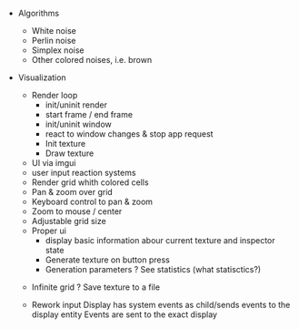 * Algorithms
  - White noise
  - Perlin noise
  - Simplex noise
  - Other colored noises, i.e. brown

* Visualization
  + Render loop
    + init/uninit render
    + start frame / end frame
    + init/uninit window
    + react to window changes & stop app request
    + Init texture
    + Draw texture
  + UI via imgui
  + user input reaction systems
  + Render grid whith colored cells
  + Pan & zoom over grid
  + Keyboard control to pan & zoom
  - Zoom to mouse / center
  * Adjustable grid size
  * Proper ui
    + display basic information abour current texture and inspector state
    * Generate texture on button press
    - Generation parameters
    ? See statistics (what statisctics?)
  - Infinite grid
  ? Save texture to a file

  - Rework input
    Display has system events as child/sends events to the display entity
    Events are sent to the exact display

